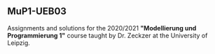 ## MuP1-UEB03
Assignments and solutions for the 2020/2021 **"Modellierung und Programmierung 1"** 
course taught by Dr. Zeckzer at the University of Leipzig.
